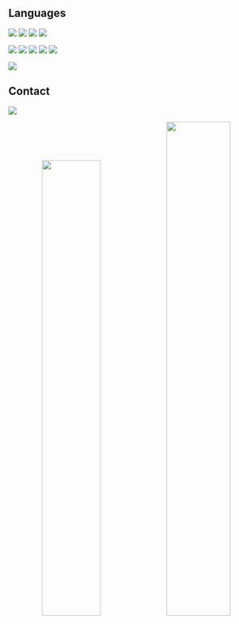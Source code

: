 <!-- 👋 Hi, I’m @alishahidi1
- 👀 I’m interested in ...
- 🌱 I’m currently learning ...
- 💞️ I’m looking to collaborate on ...
- 📫 How to reach me ...-->

## Languages
[![](https://img.shields.io/badge/-python3-grey?style=for-the-badge&logo=python&logoColor=yellow)](https://www.python.org/)
[![](https://img.shields.io/badge/-C++-grey?style=for-the-badge&logo=cplusplus&logoColor=white)]()
[![](https://img.shields.io/badge/-linux-grey?style=for-the-badge&logo=linux&logoColor=white)]()
[![](https://img.shields.io/badge/-latex-grey?style=for-the-badge&logo=latex&logoColor=white)]()


[![](https://img.shields.io/badge/-Git-grey?style=for-the-badge&logo=git&logoColor=white)](https://git-scm.com/)
[![](https://img.shields.io/badge/-Numpy-grey?style=for-the-badge&logo=NumPy&logoColor=white)](https://numpy.org/)
[![](https://img.shields.io/badge/-Pandas-grey?style=for-the-badge&logo=pandas&logoColor=white)](https://pandas.pydata.org/)
[![](https://img.shields.io/badge/-Matplotlib-grey?style=for-the-badge&logo=matplotlib&logoColor=white)](https://matplotlib.org/)
[![](https://img.shields.io/badge/-scikitlearn-grey?style=for-the-badge&logo=scikitlearn&logoColor=white)](https://scikit-learn.org/)

[![](https://img.shields.io/badge/-arduino-grey?style=for-the-badge&logo=arduino&logoColor=white)]()

## Contact
[![](https://img.shields.io/badge/-gmail-grey?style=for-the-badge&logo=gmail&logoColor=white)](mailto:ali.shahidy@gmail.com)


<p align="center">
    <a href="https://leetcode.com/alishahidi1/"><img width="48%" src="https://leetcode.card.workers.dev/alishahidi1?theme=dark&font=baloo&extension=null&border=2&border_radius=8"></a>
    <a href="https://github.com/alishahidi1"><img width="50%" src="https://github-readme-stats.vercel.app/api/top-langs/?username=alishahidi1&theme=dark&hide=html,css,cmake&layout=compact&langs_count=4&bg_color=101010&hide_title=true"></a>
</p>

<!---
alishahidi1/alishahidi1 is a ✨ special ✨ repository because its `README.md` (this file) appears on your GitHub profile.
You can click the Preview link to take a look at your changes.
--->
